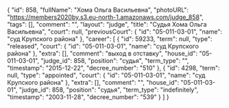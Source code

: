 {
    "id": 858,
    "fullName": "Хома Ольга Васильевна",
    "photoURL": "https://members2020by.s3.eu-north-1.amazonaws.com/judge_858",
    "tags": [],
    "comment": "",
    "layout": "judge",
    "title": "Судья Хома Ольга Васильевна",
    "court": null,
    "previousCourt": {
        "id": "05-011-03-01",
        "name": "суд Крупского района"
    },
    "career": [
        {
            "id": 59233,
            "term": null,
            "type": "released",
            "court": {
                "id": "05-011-03-01",
                "name": "суд Крупского района"
            },
            "extra": [],
            "comment": "выход в отставку",
            "house_id": "05-011-03-01",
            "judge_id": 858,
            "position": "судья",
            "term_type": "",
            "timestamp": "2015-12-22",
            "decree_number": "510"
        },
        {
            "id": 4298,
            "term": null,
            "type": "appointed",
            "court": {
                "id": "05-011-03-01",
                "name": "суд Крупского района"
            },
            "extra": [],
            "comment": "",
            "house_id": "05-011-03-01",
            "judge_id": 858,
            "position": "судья",
            "term_type": "indefinitely",
            "timestamp": "2003-11-28",
            "decree_number": "539"
        }
    ]
}